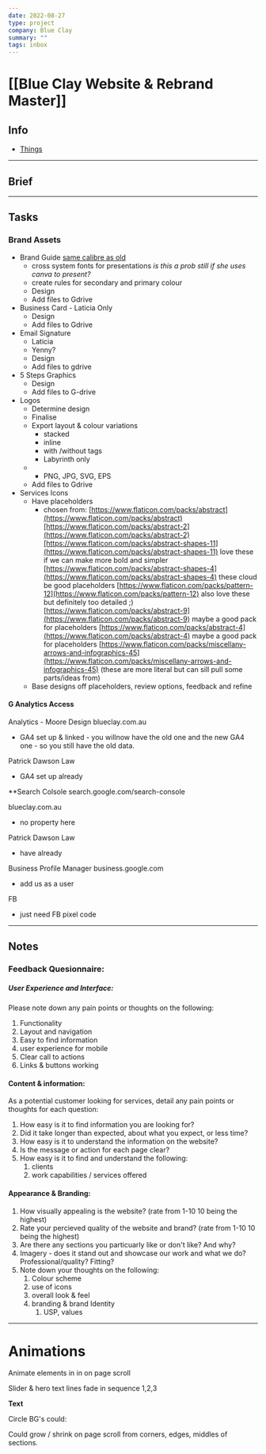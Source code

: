 ```yaml
---
date: 2022-08-27
type: project
company: Blue Clay
summary: ""
tags: inbox
---
```


# [[Blue Clay Website & Rebrand Master]]


## Info
- [Things](things:///show?id=Mwd9EQjQLmzM2FuKP962uC)

---

## Brief


---

## Tasks


### Brand Assets
-   Brand Guide [same calibre as old](https://drive.google.com/file/d/1svLPX-OUfZxaH9fdO6k3vp0G_jmncyvu/view)
	-   cross system fonts for presentations _is this a prob still if she uses canva to present?_
	-   create rules for secondary and primary colour
	- Design
	- Add files to Gdrive
- Business Card - Laticia Only
	- Design
	- Add files to Gdrive
- Email Signature
	- Laticia
	- Yenny?
	- Design
	- Add files to gdrive
- 5 Steps Graphics
	- Design
	- Add files to G-drive
- Logos
	- Determine design
	- Finalise
	- Export layout & colour variations
		- stacked
		- inline
		- with /without tags
		- Labyrinth only
	- 
		- PNG, JPG, SVG, EPS
	- Add files to Gdrive
- Services Icons
	- Have placeholders
		- chosen from: 
		[https://www.flaticon.com/packs/abstract](https://www.flaticon.com/packs/abstract)[https://www.flaticon.com/packs/abstract-2](https://www.flaticon.com/packs/abstract-2)[https://www.flaticon.com/packs/abstract-shapes-11](https://www.flaticon.com/packs/abstract-shapes-11) love these if we can make more bold and simpler [https://www.flaticon.com/packs/abstract-shapes-4](https://www.flaticon.com/packs/abstract-shapes-4) these cloud be good placeholders [https://www.flaticon.com/packs/pattern-12](https://www.flaticon.com/packs/pattern-12) also love these but definitely too detailed ;) [https://www.flaticon.com/packs/abstract-9](https://www.flaticon.com/packs/abstract-9) maybe a good pack for placeholders [https://www.flaticon.com/packs/abstract-4](https://www.flaticon.com/packs/abstract-4) maybe a good pack for placeholders [https://www.flaticon.com/packs/miscellany-arrows-and-infographics-45](https://www.flaticon.com/packs/miscellany-arrows-and-infographics-45) (these are more literal but can sill pull some parts/ideas from)
	- Base designs off placeholders, review options, feedback and refine

#### G Analytics Access

Analytics - Moore Design
blueclay.com.au
-   GA4 set up & linked - you willnow have the old one and the new GA4 one - so you still have the old data.

Patrick Dawson Law
-   GA4 set up already

**Search Colsole
search.google.com/search-console

blueclay.com.au
-   no property here

Patrick Dawson Law
-   have already

Business Profile Manager
business.google.com
-   add us as a user

FB
- just need FB pixel code

---

## Notes

### Feedback Quesionnaire:

##### **User Experience and Interface:**
Please note down any pain points or thoughts on the following:
1.  Functionality
2.  Layout and navigation
3.  Easy to find information
4.  user experience for mobile
5.  Clear call to actions
6.  Links & buttons working

#### **Content & information:**
As a potential customer looking for services, detail any pain points or thoughts for each question:

1.  How easy is it to find information you are looking for?
2.  Did it take longer than expected, about what you expect, or less time?
3.  How easy is it to understand the information on the website?
4.  Is the message or action for each page clear?
5.  How easy is it to find and understand the following:
	1.  clients
	2.  work capabilities / services offered

#### **Appearance & Branding:**
1.  How visually appealing is the website? (rate from 1-10 10 being the highest)
2.  Rate your percieved quality of the website and brand? (rate from 1-10 10 being the highest)
3.  Are there any sections you particuarly like or don't like? And why?
4.  Imagery - does it stand out and showcase our work and what we do? Professional/quality? Fitting?
5.  Note down your thoughts on the following:
	1.  Colour scheme
	2.  use of icons
	3.  overall look & feel
	4.  branding & brand Identity
		1.  USP, values

---
# **Animations**

Animate elements in in on page scroll

Slider & hero text lines fade in sequence 1,2,3

**Text**

Circle BG's could:

Could grow / shrink on page scroll from corners, edges, middles of sections.